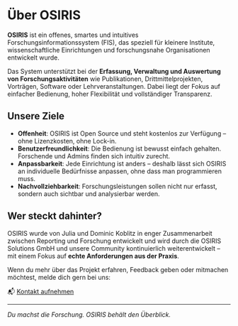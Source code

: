 # Über OSIRIS

**OSIRIS** ist ein offenes, smartes und intuitives Forschungsinformationssystem (FIS), das speziell für kleinere Institute, wissenschaftliche Einrichtungen und forschungsnahe Organisationen entwickelt wurde. 

Das System unterstützt bei der **Erfassung, Verwaltung und Auswertung von Forschungsaktivitäten** wie Publikationen, Drittmittelprojekten, Vorträgen, Software oder Lehrveranstaltungen. Dabei liegt der Fokus auf einfacher Bedienung, hoher Flexibilität und vollständiger Transparenz.

## Unsere Ziele

- **Offenheit**: OSIRIS ist Open Source und steht kostenlos zur Verfügung – ohne Lizenzkosten, ohne Lock-in.
- **Benutzerfreundlichkeit**: Die Bedienung ist bewusst einfach gehalten. Forschende und Admins finden sich intuitiv zurecht.
- **Anpassbarkeit**: Jede Einrichtung ist anders – deshalb lässt sich OSIRIS an individuelle Bedürfnisse anpassen, ohne dass man programmieren muss.
- **Nachvollziehbarkeit**: Forschungsleistungen sollen nicht nur erfasst, sondern auch sichtbar und analysierbar werden.

## Wer steckt dahinter?

OSIRIS wurde von Julia und Dominic Koblitz in enger Zusammenarbeit zwischen Reporting und Forschung entwickelt und wird durch die OSIRIS Solutions GmbH und unsere Community kontinuierlich weiterentwickelt – mit einem Fokus auf **echte Anforderungen aus der Praxis**.

Wenn du mehr über das Projekt erfahren, Feedback geben oder mitmachen möchtest, melde dich gern bei uns:

📬 [Kontakt aufnehmen](mailto:contact@osiris-solutions.de)

---

*Du machst die Forschung. OSIRIS behält den Überblick.*
